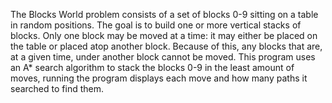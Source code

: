 The Blocks World problem consists of a set of blocks 0-9 sitting on a table in random positions. The goal is to build one or more vertical stacks of blocks. Only one block may be moved at a time: it may either be placed on the table or placed atop another block. Because of this, any blocks that are, at a given time, under another block cannot be moved. This program uses an A* search algorithm to stack the blocks 0-9 in the least amount of moves, running the program displays each move and how many paths it searched to find them.
